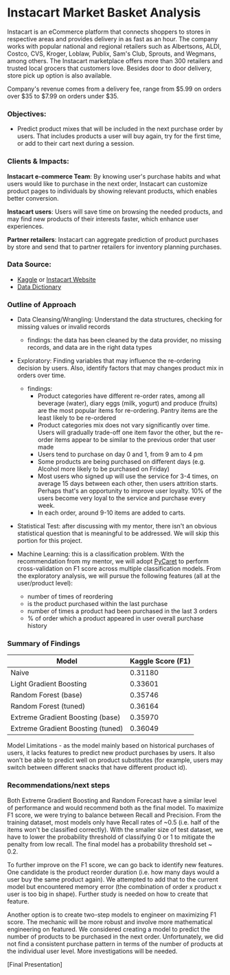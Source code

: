# Instacart Market Basket Analysis
 
Instacart is an eCommerce platform that connects shoppers to stores in respective areas and provides delivery in as fast as an hour. The company works with popular national and regional retailers such as Albertsons, ALDI, Costco, CVS, Kroger, Loblaw, Publix, Sam's Club, Sprouts, and Wegmans, among others. The Instacart marketplace offers more than 300 retailers and trusted local grocers that customers love. Besides door to door delivery, store pick up option is also available. 

Company's revenue comes from a delivery fee, range from $5.99 on orders over $35 to $7.99 on orders under $35.

### Objectives:
- Predict product mixes that will be included in the next purchase order by users. That includes products a user will buy again, try for the first time, or add to their cart next during a session.


### Clients & Impacts:

**Instacart e-commerce Team**: By knowing user's purchase habits and what users would like to purchase in the next order, Instacart can customize product pages to individuals by showing relevant products, which enables better conversion.

**Instacart users**: Users will save time on browsing the needed products, and may find new products of their interests faster, which enhance user experiences.

**Partner retailers**: Instacart can aggregate prediction of product purchases by store and send that to partner retailers for inventory planning purchases.

### Data Source:
- [Kaggle](https://www.kaggle.com/c/instacart-market-basket-analysis/data) or [Instacart Website](https://www.instacart.com/datasets/grocery-shopping-2017)
- [Data Dictionary](https://gist.github.com/jeremystan/c3b39d947d9b88b3ccff3147dbcf6c6b)


### Outline of Approach

* Data Cleansing/Wrangling: Understand the data structures, checking for missing values or invalid records
    - findings: the data has been cleaned by the data provider, no missing records, and data are in the right data types

* Exploratory: Finding variables that may influence the re-ordering decision by users. Also, identify factors that may changes product mix in orders over time.
    - findings: 
        - Product categories have different re-order rates, among all beverage (water), diary eggs (milk, yogurt) and produce (fruits) are the most popular items for re-ordering. Pantry items are the least likely to be re-ordered
        - Product categories mix does not vary significantly over time. Users will gradually trade-off one item favor the other, but the re-order items appear to be similar to the previous order that user made
        - Users tend to purchase on day 0 and 1, from 9 am to 4 pm
        - Some products are being purchased on different days (e.g. Alcohol more likely to be purchased on Friday)
        - Most users who signed up will use the service for 3-4 times, on average 15 days between each other, then users attrition starts. Perhaps that's an opportunity to improve user loyalty. 10% of the users become very loyal to the service and purchase every week.
        - In each order, around 9-10 items are added to carts.

* Statistical Test: after discussing with my mentor, there isn't an obvious statistical question that is meaningful to be addressed. We will skip this portion for this project.

* Machine Learning: this is a classification problem. With the recommendation from my mentor, we will adopt [PyCaret](https://pycaret.org/guide/) to perform cross-validation on F1 score across multiple classification models. From the exploratory analysis, we will pursue the following features (all at the user/product level):
    - number of times of reordering
    - is the product purchased within the last purchase
    - number of times a product had been purchased in the last 3 orders
    - % of order which a product appeared in user overall purchase history

### Summary of Findings

|Model | Kaggle Score (F1) |
|------| -------------|
|Naive| 0.31180|
|Light Gradient Boosting| 0.33601|
|Random Forest (base) |0.35746 |
|Random Forest (tuned) | 0.36164 |
|Extreme Gradient Boosting (base)|0.35970|
|Extreme Gradient Boosting (tuned)|0.36049|


Model Limitations - as the model mainly based on historical purchases of users, it lacks features to predict new product purchases by users. It also won't be able to predict well on product substitutes (for example, users may switch between different snacks that have different product id).

### Recommendations/next steps

Both Extreme Gradient Boosting and Random Forecast have a similar level of performance and would recommend both as the final model. To maximize F1 score, we were trying to balance between Recall and Precision. From the training dataset, most models only have Recall rates of ~0.5 (i.e. half of the items won't be classified correctly). With the smaller size of test dataset, we have to lower the probability threshold of classifying 0 or 1 to mitigate the penalty from low recall. The final model has a probability threshold set ~ 0.2.

To further improve on the F1 score, we can go back to identify new features. One candidate is the product reorder duration (i.e. how many days would a user buy the same product again). We attempted to add that to the current model but encountered memory error (the combination of order x product x user is too big in shape). Further study is needed on how to create that feature.

Another option is to create two-step models to engineer on maximizing F1 score. The mechanic will be more robust and involve more mathematical engineering on featured. We considered creating a model to predict the number of products to be purchased in the next order. Unfortunately, we did not find a consistent purchase pattern in terms of the number of products at the individual user level. More investigations will be needed.


[Final Presentation]